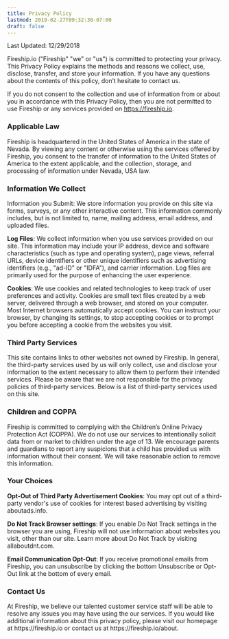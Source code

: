 ```yaml
---
title: Privacy Policy
lastmod: 2019-02-27T09:32:30-07:00
draft: false
---
```


Last Updated: 12/29/2018

Fireship.io ("Fireship" "we" or "us") is committed to protecting your privacy. This Privacy Policy explains the methods and reasons we collect, use, disclose, transfer, and store your information. If you have any questions about the contents of this policy, don’t hesitate to contact us.

If you do not consent to the collection and use of information from or about you in accordance with this Privacy Policy, then you are not permitted to use Fireship or any services provided on https://fireship.io.

<h3>Applicable Law</h3>
Fireship is headquartered in the United States of America in the state of Nevada. By viewing any content or otherwise using the services offered by Fireship, you consent to the transfer of information to the United States of America to the extent applicable, and the collection, storage, and processing of information under Nevada, USA law.

<h3>Information We Collect</h3>
Information you Submit: We store information you provide on this site via forms, surveys, or any other interactive content. This information commonly includes, but is not limited to, name, mailing address, email address, and uploaded files.

<strong>Log Files</strong>: We collect information when you use services provided on our site. This information may include your IP address, device and software characteristics (such as type and operating system), page views, referral URLs, device identifiers or other unique identifiers such as advertising identifiers (e.g., "ad-ID" or "IDFA"), and carrier information. Log files are primarily used for the purpose of enhancing the user experience.

<strong>Cookies</strong>: We use cookies and related technologies to keep track of user preferences and activity. Cookies are small text files created by a web server, delivered through a web browser, and stored on your computer. Most Internet browsers automatically accept cookies. You can instruct your browser, by changing its settings, to stop accepting cookies or to prompt you before accepting a cookie from the websites you visit.

<h3>Third Party Services</h3>
This site contains links to other websites not owned by Fireship. In general, the third-party services used by us will only collect, use and disclose your information to the extent necessary to allow them to perform their intended services. Please be aware that we are not responsible for the privacy policies of third-party services. Below is a list of third-party services used on this site.

<h3>Children and COPPA</h3>
Fireship is committed to complying with the Children’s Online Privacy Protection Act (COPPA). We do not use our services to intentionally solicit data from or market to children under the age of 13. We encourage parents and guardians to report any suspicions that a child has provided us with information without their consent. We will take reasonable action to remove this information.

<h3>Your Choices</h3>
<strong>Opt-Out of Third Party Advertisement Cookies</strong>: You may opt out of a third-party vendor's use of cookies for interest based advertising by visiting aboutads.info.

<strong>Do Not Track Browser settings</strong>: If you enable Do Not Track settings in the browser you are using, Fireship will not use information about websites you visit, other than our site. Learn more about Do Not Track by visiting allaboutdnt.com.

<strong>Email Communication Opt-Out</strong>: If you receive promotional emails from Fireship, you can unsubscribe by clicking the bottom Unsubscribe or Opt-Out link at the bottom of every email.

<h3>Contact Us</h3>
At Fireship, we believe our talented customer service staff will be able to resolve any issues you may have using the our services. If you would like additional information about this privacy policy, please visit our homepage at https://fireship.io or contact us at https://fireship.io/about.
